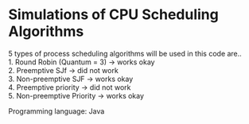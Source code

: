 # Simulations of CPU Scheduling Algorithms 

5 types of process scheduling algorithms will be used in this code are.. <br/>
    1. Round Robin (Quantum = 3) -> works okay <br/>
    2. Preemptive SJf            -> did not work <br/>
    3. Non-preemptive SJF        -> works okay <br/>
    4. Preemptive priority       -> did not work <br/>
    5. Non-preemptive Priority   -> works okay <br/>

Programming language: Java
